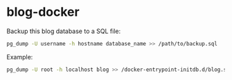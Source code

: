 # blog-docker


Backup this blog database to a SQL file:

```bash
pg_dump -U username -h hostname database_name >> /path/to/backup.sql
```

Example:

```bash
pg_dump -U root -h localhost blog >> /docker-entrypoint-initdb.d/blog.sql
```
